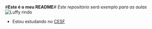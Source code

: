 #**Este é o meu README**#
_Este repositório será exemplo para as aulas_
![Luffy rindo](https://media.tenor.com/aSvNzSQUVwAAAAAM/luffy-gear-5.gif)
- Estou estudando no [CESF](https://cesfcl.com.br/)
